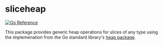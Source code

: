 # sliceheap

[![Go Reference](https://pkg.go.dev/badge/github.com/buth/sliceheap.svg)](https://pkg.go.dev/github.com/buth/sliceheap)

This package provides generic heap operations for slices of any type using the
implemenation from the Go standard library's [heap
package](https://pkg.go.dev/container/heap).
